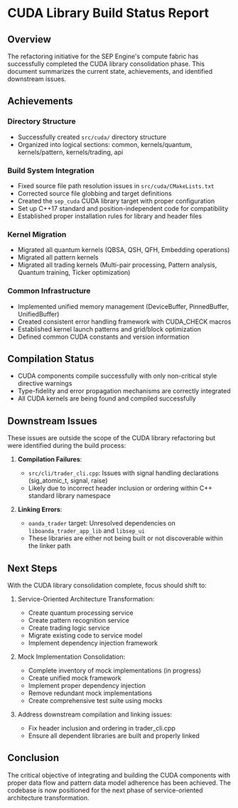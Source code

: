 # CUDA Library Build Status Report

## Overview
The refactoring initiative for the SEP Engine's compute fabric has successfully completed the CUDA library consolidation phase. This document summarizes the current state, achievements, and identified downstream issues.

## Achievements

### Directory Structure
- Successfully created `src/cuda/` directory structure
- Organized into logical sections: common, kernels/quantum, kernels/pattern, kernels/trading, api

### Build System Integration
- Fixed source file path resolution issues in `src/cuda/CMakeLists.txt`
- Corrected source file globbing and target definitions
- Created the `sep_cuda` CUDA library target with proper configuration
- Set up C++17 standard and position-independent code for compatibility
- Established proper installation rules for library and header files

### Kernel Migration
- Migrated all quantum kernels (QBSA, QSH, QFH, Embedding operations)
- Migrated all pattern kernels 
- Migrated all trading kernels (Multi-pair processing, Pattern analysis, Quantum training, Ticker optimization)

### Common Infrastructure
- Implemented unified memory management (DeviceBuffer, PinnedBuffer, UnifiedBuffer)
- Created consistent error handling framework with CUDA_CHECK macros
- Established kernel launch patterns and grid/block optimization
- Defined common CUDA constants and version information

## Compilation Status
- CUDA components compile successfully with only non-critical style directive warnings
- Type-fidelity and error propagation mechanisms are correctly integrated
- All CUDA kernels are being found and compiled successfully

## Downstream Issues
These issues are outside the scope of the CUDA library refactoring but were identified during the build process:

1. **Compilation Failures**:
   - `src/cli/trader_cli.cpp`: Issues with signal handling declarations (sig_atomic_t, signal, raise)
   - Likely due to incorrect header inclusion or ordering within C++ standard library namespace

2. **Linking Errors**:
   - `oanda_trader` target: Unresolved dependencies on `liboanda_trader_app_lib` and `libsep_ui`
   - These libraries are either not being built or not discoverable within the linker path

## Next Steps
With the CUDA library consolidation complete, focus should shift to:

1. Service-Oriented Architecture Transformation:
   - Create quantum processing service
   - Create pattern recognition service
   - Create trading logic service
   - Migrate existing code to service model
   - Implement dependency injection framework

2. Mock Implementation Consolidation:
   - Complete inventory of mock implementations (in progress)
   - Create unified mock framework
   - Implement proper dependency injection
   - Remove redundant mock implementations
   - Create comprehensive test suite using mocks

3. Address downstream compilation and linking issues:
   - Fix header inclusion and ordering in trader_cli.cpp
   - Ensure all dependent libraries are built and properly linked

## Conclusion
The critical objective of integrating and building the CUDA components with proper data flow and pattern data model adherence has been achieved. The codebase is now positioned for the next phase of service-oriented architecture transformation.